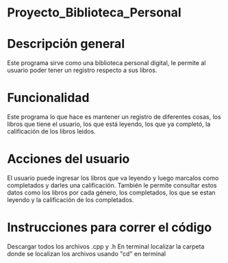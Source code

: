 # Proyecto_Biblioteca_Personal

# Descripción general
Este programa sirve como una biblioteca personal digital, le permite al usuario poder tener un registro respecto a sus libros.

# Funcionalidad
Este programa lo que hace es mantener un registro de diferentes cosas, los libros que tiene el usuario, los que está leyendo, los que ya completó, 
la calificación de los libros leidos. 

# Acciones del usuario
El usuario puede ingresar los libros que va leyendo y luego marcalos como completados y darles una calificación. También le permite 
consultar estos datos como los libros por cada género, los completados, los que se estan leyendo y la calificación de los completados. 

# Instrucciones para correr el código

Descargar todos los archivos .cpp y .h
En terminal localizar la carpeta donde se localizan los archivos usando "cd"
en terminal 



